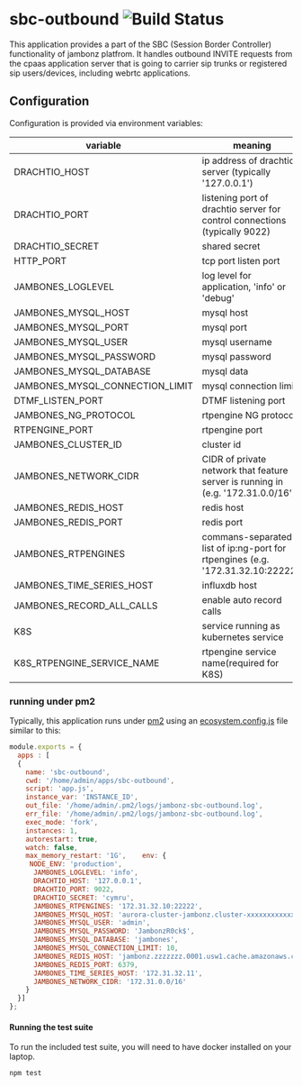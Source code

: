 # sbc-outbound ![Build Status](https://github.com/jambonz/sbc-outbound/workflows/CI/badge.svg)

This application provides a part of the SBC (Session Border Controller) functionality of jambonz platfrom.  It handles outbound INVITE requests from the cpaas application server that is going to carrier sip trunks or registered sip users/devices, including webrtc applications. 

## Configuration

Configuration is provided via environment variables:

| variable | meaning | required?|
|----------|----------|---------|
|DRACHTIO_HOST| ip address of drachtio server (typically '127.0.0.1')|yes|
|DRACHTIO_PORT| listening port of drachtio server for control connections (typically 9022)|yes|
|DRACHTIO_SECRET| shared secret|yes|
|HTTP_PORT| tcp port listen port |no|
|JAMBONES_LOGLEVEL| log level for application, 'info' or 'debug'|no|
|JAMBONES_MYSQL_HOST| mysql host|yes|
|JAMBONES_MYSQL_PORT| mysql port |no|
|JAMBONES_MYSQL_USER| mysql username|yes|
|JAMBONES_MYSQL_PASSWORD|  mysql password|yes|
|JAMBONES_MYSQL_DATABASE| mysql data|yes|
|JAMBONES_MYSQL_CONNECTION_LIMIT| mysql connection limit |no|
|DTMF_LISTEN_PORT| DTMF listening port |no|
|JAMBONES_NG_PROTOCOL| rtpengine NG protocol |no|
|RTPENGINE_PORT| rtpengine port |no|
|JAMBONES_CLUSTER_ID| cluster id |no|
|JAMBONES_NETWORK_CIDR| CIDR of private network that feature server is running in (e.g. '172.31.0.0/16')|yes|
|JAMBONES_REDIS_HOST| redis host|yes|
|JAMBONES_REDIS_PORT|redis port|no|
|JAMBONES_RTPENGINES| commans-separated list of ip:ng-port for rtpengines (e.g. '172.31.32.10:22222')|yes|
|JAMBONES_TIME_SERIES_HOST| influxdb host |yes|
|JAMBONES_RECORD_ALL_CALLS| enable auto record calls |no|
|K8S| service running as kubernetes service |no|
|K8S_RTPENGINE_SERVICE_NAME| rtpengine service name(required for K8S) |no|

### running under pm2
Typically, this application runs under [pm2](https://pm2.io) using an [ecosystem.config.js](https://pm2.keymetrics.io/docs/usage/application-declaration/) file similar to this:
```js
module.exports = {
  apps : [
  {
    name: 'sbc-outbound',
    cwd: '/home/admin/apps/sbc-outbound',
    script: 'app.js',
    instance_var: 'INSTANCE_ID',
    out_file: '/home/admin/.pm2/logs/jambonz-sbc-outbound.log',
    err_file: '/home/admin/.pm2/logs/jambonz-sbc-outbound.log',
    exec_mode: 'fork',
    instances: 1,
    autorestart: true,
    watch: false,
    max_memory_restart: '1G',    env: {
     NODE_ENV: 'production',
      JAMBONES_LOGLEVEL: 'info',
      DRACHTIO_HOST: '127.0.0.1',
      DRACHTIO_PORT: 9022,
      DRACHTIO_SECRET: 'cymru',
      JAMBONES_RTPENGINES: '172.31.32.10:22222',
      JAMBONES_MYSQL_HOST: 'aurora-cluster-jambonz.cluster-xxxxxxxxxxxxx.us-west-1.rds.amazonaws.com',
      JAMBONES_MYSQL_USER: 'admin',
      JAMBONES_MYSQL_PASSWORD: 'JambonzR0ck$',
      JAMBONES_MYSQL_DATABASE: 'jambones',
      JAMBONES_MYSQL_CONNECTION_LIMIT: 10,
      JAMBONES_REDIS_HOST: 'jambonz.zzzzzzz.0001.usw1.cache.amazonaws.com',
      JAMBONES_REDIS_PORT: 6379,
      JAMBONES_TIME_SERIES_HOST: '172.31.32.11',
      JAMBONES_NETWORK_CIDR: '172.31.0.0/16'
    }
  }]
};
```

#### Running the test suite
To run the included test suite, you will need to have docker installed on your laptop.
```
npm test
```
